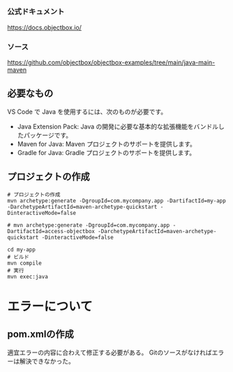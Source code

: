 ﻿##
### 公式ドキュメント
https://docs.objectbox.io/
### ソース  
https://github.com/objectbox/objectbox-examples/tree/main/java-main-maven
## 必要なもの
VS Code で Java を使用するには、次のものが必要です。
* Java Extension Pack: Java の開発に必要な基本的な拡張機能をバンドルしたパッケージです。
* Maven for Java: Maven プロジェクトのサポートを提供します。
* Gradle for Java: Gradle プロジェクトのサポートを提供します。
## プロジェクトの作成
```
# プロジェクトの作成
mvn archetype:generate -DgroupId=com.mycompany.app -DartifactId=my-app -DarchetypeArtifactId=maven-archetype-quickstart -DinteractiveMode=false

# mvn archetype:generate -DgroupId=com.mycompany.app -DartifactId=access-objectbox -DarchetypeArtifactId=maven-archetype-quickstart -DinteractiveMode=false

cd my-app
# ビルド
mvn compile
# 実行
mvn exec:java
```
# エラーについて
## pom.xmlの作成
適宜エラーの内容に合わえて修正する必要がある。
Gitのソースがなければエラーは解決できなかった。
